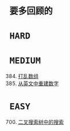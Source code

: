 `要多回顾的`
===

`HARD`
===

`MEDIUM`
===

384. [打乱数组](medium/leetcode384.java) 
423. [从英文中重建数字](medium/leetcode423.java) 

`EASY`
===

700. [二叉搜索树中的搜索](easy/leetcode700.java)

